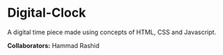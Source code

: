 # Digital-Clock

A digital time piece made using concepts of HTML, CSS and Javascript.

**Collaborators:** Hammad Rashid


